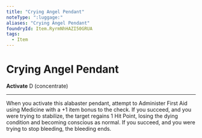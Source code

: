 ```yaml
---
title: "Crying Angel Pendant"
noteType: ":luggage:"
aliases: "Crying Angel Pendant"
foundryId: Item.RyrmNhHAZI50GRUA
tags:
  - Item
---
```


# Crying Angel Pendant

**Activate** D (concentrate)

* * *

When you activate this alabaster pendant, attempt to Administer First Aid using Medicine with a +1 item bonus to the check. If you succeed, and you were trying to stabilize, the target regains 1 Hit Point, losing the dying condition and becoming conscious as normal. If you succeed, and you were trying to stop bleeding, the bleeding ends.
